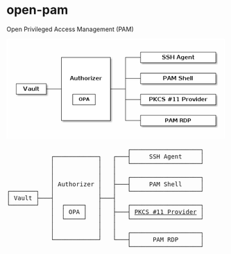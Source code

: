 # open-pam
Open Privileged Access Management (PAM)

![Open PAM](open-pam.png)

<pre>
                                 ┌───────────────────┐
            ┌────────────┐   ┌───┤     SSH Agent     │
            │            │   │   └───────────────────┘
            │            │   │
            │            │   │   ┌───────────────────┐
            │ Authorizer │   ├───┤     PAM Shell     │
┌───────┐   │            │   │   └───────────────────┘
│ Vault ├───┤            ├───┤
└───────┘   │  ┌─────┐   │   │   ┌───────────────────┐
            │  │ OPA │   │   ├───┤ <a href="https://github.com/markkurossi/pkcs11-provider">PKCS #11 Provider</a> │
            │  └─────┘   │   │   └───────────────────┘
            │            │   │
            │            │   │   ┌───────────────────┐
            └────────────┘   └───┤      PAM RDP      │
                                 └───────────────────┘
</pre>
